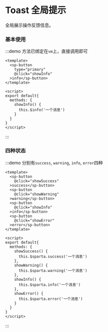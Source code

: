 # Toast 全局提示

全局展示操作反馈信息。

### 基本使用

:::demo 方法已绑定在`vm`上，直接调用即可
```vue
<template>
  <sp-button
    type="primary"
    @click="showInfo"
  >info</sp-button>
</template>

<script>
export default{
  methods: {
    showInfo() {
      this.$info('一个消息')
    }
  }
}
</script>
```
:::

### 四种状态

:::demo 分别有`success`, `warning`, `info`, `error`四种
```vue
<template>
  <sp-button
    @click="showSuccess"
  >success</sp-button>
  <sp-button
    @click="showWarning"
  >warning</sp-button>
  <sp-button
    @click="showInfo"
  >info</sp-button>
  <sp-button
    @click="showError"
  >error</sp-button>
</template>

<script>
export default{
  methods: {
    showSuccess() {
      this.$sparta.success('一个消息')
    },
    showWarning() {
      this.$sparta.warning('一个消息')
    },
    showInfo() {
      this.$sparta.info('一个消息')
    },
    showError() {
      this.$sparta.error('一个消息')
    }
  }
}
</script>
```
:::

<script>
export default{
  methods: {
    showSuccess() {
      this.$sparta.success('一个消息')
    },
    showWarning() {
      this.$sparta.warning('一个消息')
    },
    showInfo() {
      this.$sparta.info('一个消息')
    },
    showError() {
      this.$sparta.error('一个消息')
    },
    show() {
      this.$info({
        top: '15vh',
        message: '一个消息',
        duration: 5000
      })
    }
  }
}
</script>
